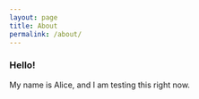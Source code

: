 ```yaml
---
layout: page
title: About
permalink: /about/
---
```


### Hello!

My name is Alice, and I am testing this right now.